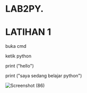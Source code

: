 # LAB2PY.
# LATIHAN 1
buka cmd

ketik python

print ("hello")

print ("saya sedang belajar python")

![Screenshot (86)](https://github.com/Reardhyan/LAB2PY./assets/148032571/2aa9eb10-6091-417d-b5c5-fd13edc2293d)
